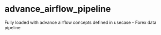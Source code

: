 # advance_airflow_pipeline
Fully loaded with advance airflow concepts defined in usecase - Forex data pipeline
